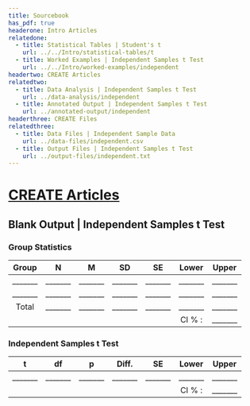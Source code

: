 ```yaml
---
title: Sourcebook
has_pdf: true
headerone: Intro Articles
relatedone:
  - title: Statistical Tables | Student's t
    url: ../../Intro/statistical-tables/t
  - title: Worked Examples | Independent Samples t Test
    url: ../../Intro/worked-examples/independent
headertwo: CREATE Articles
relatedtwo:
  - title: Data Analysis | Independent Samples t Test
    url: ../data-analysis/independent
  - title: Annotated Output | Independent Samples t Test
    url: ../annotated-output/independent
headerthree: CREATE Files
relatedthree:
  - title: Data Files | Independent Sample Data
    url: ../data-files/independent.csv
  - title: Output Files | Independent Samples t Test
    url: ../output-files/independent.txt
---
```


# [CREATE Articles](../index.md)

## Blank Output | Independent Samples t Test

### Group Statistics

| Group | N | M | SD | SE | Lower | Upper |
|:---:|:---:|:---:|:---:|:---:|:---:|:---:|
| _______ | _______ | _______ | _______ | _______ | _______ | _______ |
| _______ | _______ | _______ | _______ | _______ | _______ | _______ |
| Total | _______ | _______ | _______ | _______ | _______ | _______ |
| | | | |  | CI % : | _______ |

### Independent Samples t Test

| t | df | p | Diff. | SE | Lower | Upper |
|:---:|:---:|:---:|:---:|:---:|:---:|:---:|
| _______ | _______ | _______ | _______ | _______ | _______ | _______ |
| | | | |  | CI % : | _______ |

